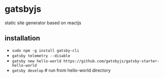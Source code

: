 # gatsbyjs

static site generator based on reactjs

## installation
* `sudo npm -g install gatsby-cli`
* `gatsby telemetry --disable`
* `gatsby new hello-world https://github.com/gatsbyjs/gatsby-starter-hello-world`
* `gatsby develop` # run from hello-world directory